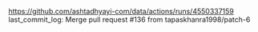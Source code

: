 https://github.com/ashtadhyayi-com/data/actions/runs/4550337159
last_commit_log: Merge pull request #136 from tapaskhanra1998/patch-6